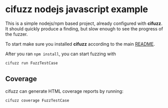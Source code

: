 # cifuzz nodejs javascript example

This is a simple nodejs/npm based project, already configured with
**cifuzz**. It should quickly produce a finding, but slow enough to
see the progress of the fuzzer.

To start make sure you installed **cifuzz** according to the
main [README](../../README.md).

After you ran `npm install`, you can start fuzzing with

```bash
cifuzz run FuzzTestCase
```

## Coverage

cifuzz can generate HTML coverage reports by running:

```bash
cifuzz coverage FuzzTestCase
```
